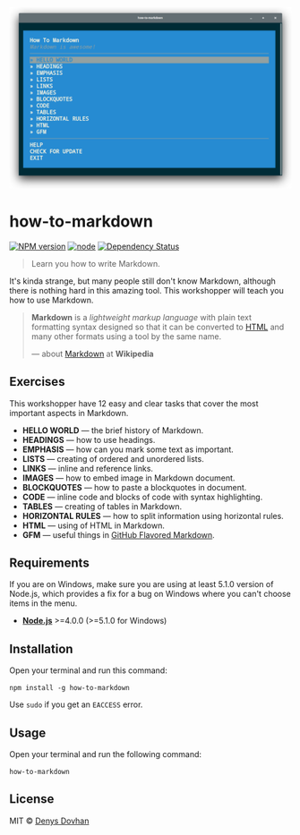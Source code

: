 ![how-to-markdown](./preview.png)

# how-to-markdown

[![NPM version][npm-image]][npm-url]
[![node][node-image]][node-url]
[![Dependency Status][depstat-image]][depstat-url]

> Learn you how to write Markdown.

It's kinda strange, but many people still don't know Markdown, although there is nothing hard in this amazing tool. This workshopper will teach you how to use Markdown.

> **Markdown** is a _lightweight markup language_ with plain text formatting syntax designed so that it can be converted to [HTML] and many other formats using a tool by the same name.
>
> — about [Markdown] at **Wikipedia**

## Exercises

This workshopper have 12 easy and clear tasks that cover the most important aspects in Markdown.

* **HELLO WORLD** — the brief history of Markdown.
* **HEADINGS** — how to use headings.
* **EMPHASIS** — how can you mark some text as important.
* **LISTS** — creating of ordered and unordered lists.
* **LINKS** — inline and reference links.
* **IMAGES** — how to embed image in Markdown document.
* **BLOCKQUOTES** — how to paste a blockquotes in document.
* **CODE** — inline code and blocks of code with syntax highlighting.
* **TABLES** — creating of tables in Markdown.
* **HORIZONTAL RULES** — how to split information using horizontal rules.
* **HTML** — using of HTML in Markdown.
* **GFM** — useful things in [GitHub Flavored Markdown](https://guides.github.com/features/mastering-markdown/).

## Requirements

If you are on Windows, make sure you are using at least 5.1.0 version of Node.js, which provides a fix for a bug on Windows where you can't choose items in the menu.

* [**Node.js**](node-url) >=4.0.0 (>=5.1.0 for Windows)

## Installation

Open your terminal and run this command:

    npm install -g how-to-markdown

Use `sudo` if you get an `EACCESS` error.

## Usage

Open your terminal and run the following command:

    how-to-markdown

## License

MIT © [Denys Dovhan](http://denysdovhan.com)

<!-- References -->

[html]: https://en.wikipedia.org/wiki/HTML
[markdown]: https://en.wikipedia.org/wiki/Markdown

<!-- Badges -->

[npm-url]: https://npmjs.org/package/jearnyoubash
[npm-image]: https://img.shields.io/npm/v/how-to-markdown.svg?style=flat-square

[node-url]: https://nodejs.org/en/download/
[node-image]: https://img.shields.io/node/v/how-to-markdown.svg?style=flat-square

[depstat-url]: https://david-dm.org/denysdovhan/how-to-markdown
[depstat-image]: https://david-dm.org/denysdovhan/how-to-markdown.svg?style=flat-square
